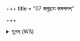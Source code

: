 +++
title = "07 समुद्राय समनमन्"

+++
<details><summary>मूलम् (WS)</summary>

समुद्राय समनमन् तस्मै नदीभिः समनमन् ।  
यथा समुद्राय नदीभिः समनमन्नेवा मह्यं सन्नमः सं नमन्तु ।  
वित्तिं भूतिं पुष्टिं पशून् ब्रह्म ब्राह्मणवर्चसम् ।  
सं नतय स्थ सं मे नमत स्वाहा ॥ ७ ॥
</details>